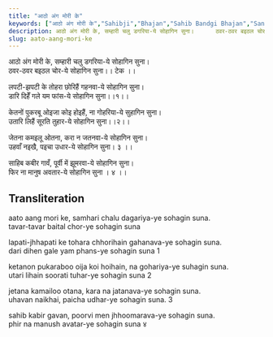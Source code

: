 ```yaml
---
title: "आठो अंग मोरी के"
keywords: ["आठो अंग मोरी के","Sahibji","Bhajan","Sahib Bandgi Bhajan","Sant Kabir Bhajan","bhajan lyrics","साहिब बंदगी भजन","भजन"]
description: आठो अंग मोरी के, सम्हारी चलु डगरिया-ये सोहागिन सुना।      ठवर-ठवर बइठल चोर-ये सोहागिन सुना।। टेक ।।         लपटी-झपटी के तोहरा छोरिहैं गहनवा-ये सोहाग
slug: aato-aang-mori-ke
---
```


  
   आठो अंग मोरी के, सम्हारी चलु डगरिया-ये सोहागिन सुना।  
   ठवर-ठवर बइठल चोर-ये सोहागिन सुना।। टेक ।।  
  
   लपटी-झपटी के तोहरा छोरिहैं गहनवा-ये सोहागिन सुना।  
   डारि दिहेँ गले यम फांस-ये सोहागिन सुना।।१।।  
  
   केतनों पुकरबू ओइजा कोइ होइहैं, ना गोहरिया-ये सुहागिन सुना।  
   उतारि लिहैं सूरति तुहार-ये सोहागिन सुना।।२।।  
  
   जेतना कमइलू ओतना, करा न जतनवा-ये सोहागिन सुना।  
   उहवाँ नइखै, पइचा उधार-ये सोहागिन सुना। ३ ।।  
  
   साहिब कबीर गावँ, पूर्वी में झूमरवा-ये सोहागिन सुना।  
   फिर ना मानुष अवतार-ये सोहागिन सुना । ४ ।।  


## Transliteration

  
   aato aang mori ke, samhari chalu dagariya-ye sohagin suna.  
   tavar-tavar baital chor-ye sohagin suna     
  
   lapati-jhhapati ke tohara chhorihain gahanava-ye sohagin suna.  
   dari dihen gale yam phans-ye sohagin suna 1   
  
   ketanon pukaraboo oija koi hoihain, na gohariya-ye suhagin suna.  
   utari lihain soorati tuhar-ye sohagin suna 2   
  
   jetana kamailoo otana, kara na jatanava-ye sohagin suna.  
   uhavan naikhai, paicha udhar-ye sohagin suna. 3    
  
   sahib kabir gavan, poorvi men jhhoomarava-ye sohagin suna.  
   phir na manush avatar-ye sohagin suna ४    

  